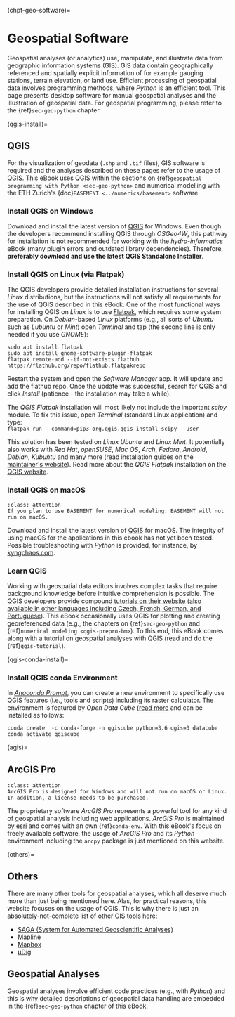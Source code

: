 (chpt-geo-software)=
# Geospatial Software

Geospatial analyses (or analytics) use, manipulate, and illustrate data from geographic information systems (GIS). GIS data contain geographically referenced and spatially explicit information of for example gauging stations, terrain elevation, or land use. Efficient processing of geospatial data involves programming methods, where *Python* is an efficient tool. This page presents desktop software for manual geospatial analyses and the illustration of geospatial data. For geospatial programming, please refer to the {ref}`sec-geo-python` chapter.

(qgis-install)=
## QGIS
For the visualization of geodata (`.shp` and `.tif` files), GIS software is required and the analyses described on these pages refer to the usage of [QGIS](https://www.qgis.org). This eBook uses QGIS within the sections on {ref}`geospatial programming with Python <sec-geo-python>` and numerical modelling with the ETH Zurich's {doc}`BASEMENT <../numerics/basement>` software.

### Install QGIS on Windows
Download and install the latest version of [QGIS](https://www.qgis.org/en/site/forusers/download.html) for Windows. Even though the developers recommend installing QGIS through *OSGeo4W*, this pathway for installation is not recommended for working with the *hydro-informatics* eBook (many plugin errors and outdated library dependencies). Therefore, **preferably download and use the latest QGIS Standalone Installer**.



### Install QGIS on Linux (via Flatpak)

The QGIS developers provide detailed installation instructions for several *Linux* distributions, but the instructions will not satisfy all requirements for the use of QGIS described in this eBook. One of the most functional ways for installing QGIS on *Linux* is to use [Flatpak](https://flathub.org/apps/details/org.qgis.qgis), which requires some system preparation. On *Debian*-based *Linux* platforms (e.g., all sorts of *Ubuntu* such as *Lubuntu* or *Mint*) open *Terminal* and tap (the second line is only needed if you use *GNOME*):

```
sudo apt install flatpak
sudo apt install gnome-software-plugin-flatpak
flatpak remote-add --if-not-exists flathub https://flathub.org/repo/flathub.flatpakrepo
```

Restart the system and open the *Software Manager* app. It will update and add the flathub repo. Once the update was successful, search for QGIS and click *Install* (patience - the installation may take a while).

The *QGIS Flatpak* installation will most likely not include the important *scipy* module. To fix this issue, open  *Terminal* (standard Linux application) and type:
<br>`flatpak run --command=pip3 org.qgis.qgis install scipy --user`

This solution has been tested on *Linux Ubuntu* and *Linux Mint*. It potentially also works with *Red Hat*, *openSUSE*, *Mac OS*, *Arch*, *Fedora*, *Android*, *Debian*, *Kubuntu* and many more (read installation guides on the [maintainer's website](https://flatpak.org/setup/)). Read more about the *QGIS Flatpak* installation on the [QGIS website](https://qgis.org/en/site/forusers/alldownloads.html#flatpak).



### Install QGIS on macOS

```{admonition} macOS and BASEMENT
:class: attention
If you plan to use BASEMENT for numerical modeling: BASEMENT will not run on macOS.
```

Download and install the latest version of [QGIS](https://www.qgis.org/en/site/forusers/download.html) for macOS. The integrity of using macOS for the applications in this ebook has not yet been tested. Possible troubleshooting with *Python* is provided, for instance, by [kyngchaos.com](https://www.kyngchaos.com/software/qgis/).

### Learn QGIS
Working with geospatial data editors involves complex tasks that require background knowledge before intuitive comprehension is possible. The QGIS developers provide compound [tutorials on their website](https://docs.qgis.org/testing/en/docs/training_manual/index.html) ([also available in other languages including Czech, French, German, and Portuguese](https://www.qgis.org/en/site/forusers/trainingmaterial/index.html)).
This eBook occasionally uses QGIS for plotting and creating georeferenced data (e.g., the chapters on {ref}`sec-geo-python` and {ref}`numerical modeling <qgis-prepro-bm>`). To this end, this eBook comes along with a tutorial on geospatial analyses with QGIS (read and do the {ref}`qgis-tutorial`).

(qgis-conda-install)=
### Install QGIS conda Environment

In [*Anaconda Prompt*](../get-started/ide.html#anaconda), you can create a new environment to specifically use QGIS features (i.e., tools and scripts) including its raster calculator. The environment is featured by *Open Data Cube* ([read more](https://datacube-qgis.readthedocs.io/en/latest/installation.html) and can be installed as follows:

```
conda create  -c conda-forge -n qgiscube python=3.6 qgis=3 datacube
conda activate qgiscube
```

(agis)=
## ArcGIS Pro

```{admonition} Windows only
:class: attention
ArcGIS Pro is designed for Windows and will not run on macOS or Linux. In addition, a license needs to be purchased.
```

The proprietary software *ArcGIS Pro* represents a powerful tool for any kind of geospatial analysis including web applications. *ArcGIS Pro* is maintained by [esri](https://www.esri.com/) and comes with an own {ref}`conda-env`. With this eBook's focus on freely available software, the usage of *ArcGIS Pro* and its *Python* environment including the `arcpy` package is just mentioned on this website.

(others)=
## Others
There are many other tools for geospatial analyses, which all deserve much more than just being mentioned here. Alas, for practical reasons, this website focuses on the usage of QGIS. This is why there is just an absolutely-not-complete list of other GIS tools here:

* [SAGA (System for Automated Geoscientific Analyses)](http://www.saga-gis.org/en/index.html)
* [Mapline](https://mapline.com/)
* [Mapbox](https://www.mapbox.com/)
* [uDig](http://udig.refractions.net/)

## Geospatial Analyses

Geospatial analyses involve efficient code practices (e.g., with *Python*) and this is why detailed descriptions of geospatial data handling are embedded in the {ref}`sec-geo-python` chapter of this eBook.
